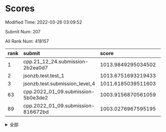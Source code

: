 # Scores

Modified Time: 2022-03-26 03:09:52

Submit Num: 207

All Rank Num: 418157

| rank |               submit               |       score        |       sigma        | pk_num |
| :--- | :--------------------------------- | :----------------- | :----------------- | :----- |
| 1    | cpp.21_12_24.submission-2b2ea0d7   | 1013.9849295034502 | 0.8284157520810634 | 8083   |
| 2    | jsonzb.test.test_1                 | 1013.6751693219433 | 0.8300567182933098 | 8079   |
| 3    | jsonzb.test.submission_level_4     | 1011.6185039511603 | 0.7652929286951093 | 8081   |
| 63   | cpp.2022_01_09.submission-5b0e3de2 | 1003.9156870561059 | 0.7188383560880264 | 8082   |
| 89   | cpp.2022_01_09.submission-816672bd | 1003.0276967595195 | 0.7190567286039624 | 8079   |


<details>
<summary>全部</summary>

| rank |                 submit                 |       score        |       sigma        | pk_num |
| :--- | :------------------------------------- | :----------------- | :----------------- | :----- |
| 1    | cpp.21_12_24.submission-2b2ea0d7       | 1013.9849295034502 | 0.8284157520810634 | 8083   |
| 2    | jsonzb.test.test_1                     | 1013.6751693219433 | 0.8300567182933098 | 8079   |
| 3    | jsonzb.test.submission_level_4         | 1011.6185039511603 | 0.7652929286951093 | 8081   |
| 4    | gobigger.level_3.submission_level_3_25 | 1011.4342623870548 | 0.7570563790768661 | 8085   |
| 5    | gobigger.level_3.submission_level_3_32 | 1011.3122818358046 | 0.7730215364709304 | 8081   |
| 6    | gobigger.level_3.submission_level_3_8  | 1011.2012385988849 | 0.7619265686022746 | 8085   |
| 7    | gobigger.level_3.submission_level_3_3  | 1011.1840776633255 | 0.790972516742096  | 8084   |
| 8    | gobigger.level_3.submission_level_3_15 | 1011.1733666604762 | 0.7772193217677221 | 8081   |
| 9    | gobigger.level_3.submission_level_3_22 | 1011.141113462175  | 0.7767152164047232 | 8081   |
| 10   | gobigger.level_3.submission_level_3_45 | 1011.1115301834534 | 0.7732920768550748 | 8080   |
| 11   | gobigger.level_3.submission_level_3_27 | 1011.0019692833266 | 0.7545184961120833 | 8081   |
| 12   | gobigger.level_3.submission_level_3_29 | 1010.9951522022676 | 0.7647956658466704 | 8076   |
| 13   | gobigger.level_3.submission_level_3_26 | 1010.9243182551653 | 0.7770471559425549 | 8081   |
| 14   | gobigger.level_3.submission_level_3_1  | 1010.7515426940431 | 0.7549570413730454 | 8081   |
| 15   | gobigger.level_3.submission_level_3_31 | 1010.6198867207792 | 0.7579278053158933 | 8078   |
| 16   | gobigger.level_3.submission_level_3_42 | 1010.53557895662   | 0.7755698213643658 | 8080   |
| 17   | gobigger.level_3.submission_level_3_13 | 1010.4901835797268 | 0.7606176313961216 | 8077   |
| 18   | gobigger.level_3.submission_level_3_49 | 1010.4616611587331 | 0.7442440788807337 | 8082   |
| 19   | gobigger.level_3.submission_level_3_24 | 1010.4063151982245 | 0.7653290138566377 | 8081   |
| 20   | gobigger.level_3.submission_level_3_43 | 1010.3750056256537 | 0.7568018836774684 | 8077   |
| 21   | gobigger.level_3.submission_level_3_19 | 1010.3607701546548 | 0.7558793537240756 | 8084   |
| 22   | gobigger.level_3.submission_level_3_18 | 1010.3121107379593 | 0.793111325892217  | 8081   |
| 23   | gobigger.level_3.submission_level_3_30 | 1010.2614031532722 | 0.7832887001039956 | 8081   |
| 24   | gobigger.level_3.submission_level_3_10 | 1010.2158533239713 | 0.761571594204281  | 8077   |
| 25   | gobigger.level_3.submission_level_3_44 | 1010.1751061534407 | 0.7622886724551355 | 8082   |
| 26   | gobigger.level_3.submission_level_3_4  | 1010.1551769215076 | 0.7716871484384992 | 8083   |
| 27   | gobigger.level_3.submission_level_3_9  | 1010.0784368606319 | 0.7673949789636558 | 8078   |
| 28   | gobigger.level_3.submission_level_3_17 | 1010.0348174232815 | 0.7408750793323272 | 8076   |
| 29   | gobigger.level_3.submission_level_3_11 | 1009.9996456162878 | 0.7799620893951618 | 8081   |
| 30   | gobigger.level_3.submission_level_3_14 | 1009.9929753379798 | 0.7492368593595544 | 8081   |
| 31   | gobigger.level_3.submission_level_3_41 | 1009.9547044750761 | 0.7548470317029663 | 8074   |
| 32   | gobigger.level_3.submission_level_3_47 | 1009.9531648214678 | 0.761198286346204  | 8080   |
| 33   | gobigger.level_3.submission_level_3_12 | 1009.8858185274177 | 0.7754738995682735 | 8075   |
| 34   | gobigger.level_3.submission_level_3_23 | 1009.7742596341725 | 0.7527398457498319 | 8081   |
| 35   | gobigger.level_3.submission_level_3_2  | 1009.6531755387349 | 0.7607192035617248 | 8077   |
| 36   | gobigger.level_3.submission_level_3_28 | 1009.5098780430761 | 0.7798835611488315 | 8083   |
| 37   | gobigger.level_3.submission_level_3_38 | 1009.4577401905512 | 0.7490939821856144 | 8082   |
| 38   | gobigger.level_3.submission_level_3_37 | 1009.4452490301927 | 0.7409792019093235 | 8085   |
| 39   | gobigger.level_3.submission_level_3_6  | 1009.3119131483497 | 0.7510387457910418 | 8075   |
| 40   | gobigger.level_3.submission_level_3_34 | 1009.3033608051779 | 0.7411028181037546 | 8080   |
| 41   | gobigger.level_3.submission_level_3_48 | 1009.303251149574  | 0.7473614825929897 | 8083   |
| 42   | gobigger.level_3.submission_level_3_21 | 1009.2611607520009 | 0.7330666745330908 | 8081   |
| 43   | gobigger.level_3.submission_level_3_40 | 1009.2609054467416 | 0.7388056566643068 | 8084   |
| 44   | gobigger.level_3.submission_level_3_16 | 1009.1795900253932 | 0.7465344743140273 | 8075   |
| 45   | gobigger.level_3.submission_level_3_7  | 1009.0865438226365 | 0.7621430756181594 | 8077   |
| 46   | gobigger.level_3.submission_level_3_36 | 1009.0850150098001 | 0.7535986062864759 | 8082   |
| 47   | gobigger.level_3.submission_level_3_35 | 1009.0662969574535 | 0.7406593619051433 | 8082   |
| 48   | gobigger.level_3.submission_level_3_20 | 1008.9606622723819 | 0.7504609557094206 | 8073   |
| 49   | gobigger.level_3.submission_level_3_0  | 1008.8986939086892 | 0.74805799796255   | 8078   |
| 50   | gobigger.level_3.submission_level_3_33 | 1008.8616630606201 | 0.7533652615361409 | 8083   |
| 51   | gobigger.level_3.submission_level_3_46 | 1008.7974784290742 | 0.7331087766255582 | 8079   |
| 52   | gobigger.level_3.submission_level_3_5  | 1008.5911784546003 | 0.7622538466185688 | 8082   |
| 53   | gobigger.level_3.submission_level_3_39 | 1008.4765695981105 | 0.7434138134572686 | 8079   |
| 54   | gobigger.level_1.submission_level_1_26 | 1005.487970075148  | 0.7325819901232327 | 8087   |
| 55   | gobigger.level_1.submission_level_1_42 | 1004.5407411740207 | 0.7195421681124692 | 8076   |
| 56   | gobigger.level_1.submission_level_1_30 | 1004.3559778134578 | 0.7276061870253564 | 8081   |
| 57   | gobigger.level_1.submission_level_1_15 | 1004.3204688846175 | 0.7284374149511301 | 8083   |
| 58   | gobigger.level_1.submission_level_1_13 | 1004.2280626649059 | 0.7081024392690851 | 8082   |
| 59   | gobigger.level_1.submission_level_1_24 | 1004.1830649246679 | 0.7115339818682694 | 8080   |
| 60   | gobigger.level_1.submission_level_1_33 | 1004.1773386512904 | 0.7198803839257187 | 8077   |
| 61   | gobigger.level_1.submission_level_1_3  | 1004.1004162175668 | 0.7251666128612109 | 8086   |
| 62   | gobigger.level_1.submission_level_1_49 | 1003.9665909030938 | 0.7251534299848189 | 8080   |
| 63   | cpp.2022_01_09.submission-5b0e3de2     | 1003.9156870561059 | 0.7188383560880264 | 8082   |
| 64   | gobigger.level_1.submission_level_1_18 | 1003.8293432421843 | 0.7258932514796864 | 8082   |
| 65   | gobigger.level_1.submission_level_1_34 | 1003.7958189012643 | 0.7093762743824488 | 8080   |
| 66   | gobigger.level_1.submission_level_1_16 | 1003.7818801300143 | 0.7210988641509993 | 8081   |
| 67   | gobigger.level_1.submission_level_1_37 | 1003.7627567034339 | 0.7215243647931033 | 8082   |
| 68   | gobigger.level_1.submission_level_1_20 | 1003.6910166902987 | 0.7208797288496017 | 8081   |
| 69   | gobigger.level_1.submission_level_1_22 | 1003.6891672806181 | 0.7253155211704359 | 8082   |
| 70   | gobigger.level_1.submission_level_1_36 | 1003.6869708513372 | 0.7276807898040925 | 8082   |
| 71   | gobigger.level_1.submission_level_1_48 | 1003.6558465541544 | 0.7173223092406364 | 8078   |
| 72   | gobigger.level_1.submission_level_1_17 | 1003.6411328335872 | 0.7223483518411751 | 8081   |
| 73   | gobigger.level_1.submission_level_1_14 | 1003.6189746672749 | 0.7109039072138975 | 8082   |
| 74   | gobigger.level_1.submission_level_1_4  | 1003.6085498288214 | 0.7089784035369034 | 8081   |
| 75   | gobigger.level_1.submission_level_1_6  | 1003.5631158590716 | 0.7226635334481101 | 8081   |
| 76   | gobigger.level_1.submission_level_1_27 | 1003.5297261265632 | 0.7186258130900002 | 8080   |
| 77   | gobigger.level_1.submission_level_1_21 | 1003.4777809400193 | 0.7195833253305195 | 8083   |
| 78   | gobigger.level_1.submission_level_1_29 | 1003.4152939232224 | 0.714127484344165  | 8075   |
| 79   | gobigger.level_1.submission_level_1_19 | 1003.395269581588  | 0.7180845971115806 | 8080   |
| 80   | gobigger.level_1.submission_level_1_8  | 1003.3891646539537 | 0.7174740428914667 | 8087   |
| 81   | gobigger.level_1.submission_level_1_45 | 1003.352818352816  | 0.717797169941947  | 8089   |
| 82   | gobigger.level_1.submission_level_1_39 | 1003.3429767613785 | 0.7141232696990293 | 8084   |
| 83   | gobigger.level_1.submission_level_1_12 | 1003.3092604651961 | 0.7056065589815999 | 8079   |
| 84   | gobigger.level_1.submission_level_1_28 | 1003.1891707911118 | 0.7211487539479403 | 8076   |
| 85   | gobigger.level_1.submission_level_1_46 | 1003.1181800134991 | 0.7214065731442265 | 8084   |
| 86   | gobigger.level_1.submission_level_1_23 | 1003.1160459266761 | 0.7063064659807556 | 8075   |
| 87   | gobigger.level_1.submission_level_1_32 | 1003.1081524510187 | 0.7191544181482253 | 8083   |
| 88   | gobigger.level_1.submission_level_1_9  | 1003.0758863269722 | 0.717762423612833  | 8082   |
| 89   | cpp.2022_01_09.submission-816672bd     | 1003.0276967595195 | 0.7190567286039624 | 8079   |
| 90   | gobigger.level_1.submission_level_1_5  | 1002.9576855070871 | 0.7106615574783127 | 8080   |
| 91   | gobigger.level_1.submission_level_1_25 | 1002.9456838038411 | 0.7122046906258004 | 8079   |
| 92   | gobigger.level_1.submission_level_1_2  | 1002.8685792973191 | 0.7175115232374651 | 8080   |
| 93   | gobigger.level_1.submission_level_1_0  | 1002.8627433623785 | 0.7061357816264915 | 8079   |
| 94   | gobigger.level_1.submission_level_1_43 | 1002.7994985793821 | 0.7125310648134796 | 8081   |
| 95   | gobigger.level_1.submission_level_1_31 | 1002.774660592121  | 0.7177850109538677 | 8076   |
| 96   | gobigger.level_1.submission_level_1_10 | 1002.7421815766376 | 0.7063351384546163 | 8080   |
| 97   | gobigger.level_1.submission_level_1_35 | 1002.7149323109418 | 0.7162056365776778 | 8085   |
| 98   | gobigger.level_1.submission_level_1_7  | 1002.6737880879163 | 0.7222971608463918 | 8082   |
| 99   | gobigger.level_1.submission_level_1_47 | 1002.6316759835487 | 0.7090914510264164 | 8080   |
| 100  | gobigger.level_1.submission_level_1_44 | 1002.6018343498531 | 0.717069597797147  | 8076   |
| 101  | gobigger.level_1.submission_level_1_38 | 1002.4746003300074 | 0.7163999151029598 | 8082   |
| 102  | gobigger.level_1.submission_level_1_1  | 1002.3240208923019 | 0.7164473955300318 | 8079   |
| 103  | gobigger.level_1.submission_level_1_41 | 1002.305383476641  | 0.7184433579492041 | 8084   |
| 104  | gobigger.level_1.submission_level_1_40 | 1001.78258952546   | 0.7010079973182003 | 8081   |
| 105  | gobigger.level_1.submission_level_1_11 | 1001.5399848850809 | 0.7182974427692331 | 8077   |
| 106  | gobigger.random.submission_random_17   | 997.2795065918249  | 0.7116921673488303 | 8081   |
| 107  | gobigger.random.submission_random_27   | 997.2716133471649  | 0.7000814875485648 | 8079   |
| 108  | gobigger.random.submission_random_18   | 997.1746651467256  | 0.7051350531563899 | 8074   |
| 109  | gobigger.random.submission_random_11   | 997.006276443087   | 0.7124612522231719 | 8082   |
| 110  | gobigger.random.submission_random_42   | 996.9883553185448  | 0.7023418197026164 | 8076   |
| 111  | gobigger.random.submission_random_26   | 996.9480982632833  | 0.7264471156354066 | 8081   |
| 112  | gobigger.random.submission_random_24   | 996.8895501980123  | 0.700188143731038  | 8081   |
| 113  | gobigger.random.submission_random_31   | 996.7578535761522  | 0.7133175816724924 | 8079   |
| 114  | gobigger.random.submission_random_0    | 996.6236908055961  | 0.7147939433780112 | 8078   |
| 115  | gobigger.random.submission_random_10   | 996.5577902573716  | 0.7204539505835739 | 8077   |
| 116  | gobigger.random.submission_random_16   | 996.505362715381   | 0.7052130510571145 | 8081   |
| 117  | gobigger.random.submission_random_6    | 996.4874675793195  | 0.7118948117198184 | 8076   |
| 118  | gobigger.random.submission_random_28   | 996.4459810754643  | 0.697125873340845  | 8080   |
| 119  | gobigger.random.submission_random_4    | 996.354524524172   | 0.7057759914062255 | 8084   |
| 120  | gobigger.random.submission_random_36   | 996.3248378247125  | 0.7108773476025084 | 8085   |
| 121  | gobigger.random.submission_random_1    | 996.3032214796494  | 0.7077116164827378 | 8080   |
| 122  | gobigger.random.submission_random_2    | 996.2249561507266  | 0.7035249269071064 | 8078   |
| 123  | gobigger.random.submission_random_9    | 996.2202679085516  | 0.7091533438752747 | 8078   |
| 124  | gobigger.random.submission_random_12   | 996.2018049246591  | 0.7273221336270032 | 8076   |
| 125  | gobigger.random.submission_random_8    | 996.1566772675966  | 0.712885653166762  | 8079   |
| 126  | gobigger.random.submission_random_5    | 996.0817698120015  | 0.698827834301501  | 8083   |
| 127  | gobigger.random.submission_random_30   | 995.9928699958934  | 0.7116475773225616 | 8082   |
| 128  | gobigger.random.submission_random_46   | 995.9281043476713  | 0.712953825218198  | 8084   |
| 129  | gobigger.random.submission_random_21   | 995.913223146133   | 0.7136115323914242 | 8087   |
| 130  | gobigger.random.submission_random_29   | 995.8984390652167  | 0.7088779642986743 | 8078   |
| 131  | gobigger.random.submission_random_41   | 995.8499971306279  | 0.7107493689094987 | 8079   |
| 132  | gobigger.random.submission_random_35   | 995.8269513603506  | 0.7174402349547652 | 8076   |
| 133  | gobigger.random.submission_random_38   | 995.7939884908253  | 0.7186409880644704 | 8081   |
| 134  | gobigger.random.submission_random_25   | 995.7686699432383  | 0.7167592839811125 | 8075   |
| 135  | gobigger.random.submission_random_44   | 995.7474930289915  | 0.709720173600395  | 8084   |
| 136  | gobigger.random.submission_random_14   | 995.7271495349788  | 0.7068194191931795 | 8084   |
| 137  | gobigger.random.submission_random_33   | 995.7228243157308  | 0.7070298380615061 | 8080   |
| 138  | gobigger.random.submission_random_49   | 995.7016479277484  | 0.7131905170568622 | 8088   |
| 139  | gobigger.random.submission_random_48   | 995.6824095556382  | 0.7122977913662849 | 8082   |
| 140  | gobigger.random.submission_random_22   | 995.5870414829329  | 0.7194863537974118 | 8075   |
| 141  | gobigger.random.submission_random_3    | 995.5810901780794  | 0.7045744705310293 | 8076   |
| 142  | gobigger.random.submission_random_32   | 995.5481684867557  | 0.7124615949212798 | 8083   |
| 143  | gobigger.random.submission_random_47   | 995.2805154858752  | 0.7087025380129708 | 8081   |
| 144  | gobigger.random.submission_random_39   | 995.1109340066893  | 0.7199061705740859 | 8077   |
| 145  | gobigger.random.submission_random_20   | 995.1087440125461  | 0.7070847385819632 | 8082   |
| 146  | gobigger.random.submission_random_13   | 995.0760774111661  | 0.717421664839095  | 8080   |
| 147  | gobigger.random.submission_random_23   | 995.0400544139725  | 0.7176330326927806 | 8082   |
| 148  | gobigger.random.submission_random_19   | 995.0378863528903  | 0.7177922702285413 | 8081   |
| 149  | gobigger.random.submission_random_7    | 995.0269041704081  | 0.7127481766198194 | 8077   |
| 150  | gobigger.random.submission_random_40   | 994.9617292635669  | 0.7284463597635135 | 8083   |
| 151  | gobigger.random.submission_random_43   | 994.883682107174   | 0.7084007794148101 | 8078   |
| 152  | gobigger.random.submission_random_15   | 994.7605785579541  | 0.712662043675671  | 8081   |
| 153  | gobigger.random.submission_random_37   | 994.6985289435751  | 0.7043179062379508 | 8077   |
| 154  | gobigger.random.submission_random_45   | 994.4654385860958  | 0.7122099647130901 | 8081   |
| 155  | gobigger.random.submission_random_34   | 994.3531330861227  | 0.7173708077010245 | 8076   |
| 156  | gobigger.level_2.submission_level_2_21 | 994.0148354213784  | 0.7208353875223305 | 8076   |
| 157  | gobigger.level_2.submission_level_2_38 | 993.8928039346764  | 0.7221730607959148 | 8079   |
| 158  | gobigger.level_2.submission_level_2_2  | 993.8921923899935  | 0.7354812931069845 | 8082   |
| 159  | gobigger.level_2.submission_level_2_15 | 993.5700899642692  | 0.7353568112436231 | 8082   |
| 160  | gobigger.level_2.submission_level_2_12 | 993.4336610505119  | 0.7443079518770648 | 8076   |
| 161  | gobigger.level_2.submission_level_2_20 | 993.2934898594754  | 0.7367144454790434 | 8077   |
| 162  | gobigger.level_2.submission_level_2_9  | 993.2619192533936  | 0.7411010486641777 | 8081   |
| 163  | gobigger.level_2.submission_level_2_46 | 993.137781401937   | 0.7331337059139189 | 8078   |
| 164  | gobigger.level_2.submission_level_2_6  | 993.124883401373   | 0.7313818903605591 | 8079   |
| 165  | gobigger.level_2.submission_level_2_47 | 993.0850497363875  | 0.7288566249729637 | 8081   |
| 166  | gobigger.level_2.submission_level_2_4  | 993.0601892773304  | 0.7466018340738089 | 8080   |
| 167  | gobigger.level_2.submission_level_2_18 | 992.9850969932835  | 0.7441281419862537 | 8076   |
| 168  | gobigger.level_2.submission_level_2_37 | 992.9502205685193  | 0.7318007734412884 | 8080   |
| 169  | gobigger.level_2.submission_level_2_36 | 992.9091258104623  | 0.7445395669166199 | 8081   |
| 170  | gobigger.level_2.submission_level_2_17 | 992.8860838691643  | 0.7473747778134308 | 8083   |
| 171  | gobigger.level_2.submission_level_2_10 | 992.8001297332033  | 0.7582706645481573 | 8079   |
| 172  | gobigger.level_2.submission_level_2_0  | 992.6496029984156  | 0.7350372961140984 | 8081   |
| 173  | gobigger.level_2.submission_level_2_19 | 992.6326216888955  | 0.7521472099868161 | 8082   |
| 174  | gobigger.level_2.submission_level_2_11 | 992.6078057104341  | 0.7406915649180712 | 8083   |
| 175  | gobigger.level_2.submission_level_2_27 | 992.4607697569468  | 0.7357124149283423 | 8084   |
| 176  | gobigger.level_2.submission_level_2_22 | 992.4467399449022  | 0.7369451033139949 | 8083   |
| 177  | gobigger.level_2.submission_level_2_40 | 992.423125779882   | 0.7482169214697758 | 8086   |
| 178  | gobigger.level_2.submission_level_2_41 | 992.3831610154177  | 0.7481280333352557 | 8078   |
| 179  | gobigger.level_2.submission_level_2_49 | 992.3206999360734  | 0.7512999946608742 | 8081   |
| 180  | gobigger.level_2.submission_level_2_33 | 992.3021268359211  | 0.7616573255222528 | 8081   |
| 181  | gobigger.level_2.submission_level_2_3  | 992.3013702968963  | 0.747761207075333  | 8077   |
| 182  | gobigger.level_2.submission_level_2_1  | 992.2742450332074  | 0.743494684756967  | 8084   |
| 183  | gobigger.level_2.submission_level_2_31 | 992.2276497435334  | 0.7594083131438908 | 8078   |
| 184  | gobigger.level_2.submission_level_2_43 | 992.1168245242732  | 0.7422279823554675 | 8083   |
| 185  | gobigger.level_2.submission_level_2_26 | 992.0381888133894  | 0.7446017121675294 | 8079   |
| 186  | gobigger.level_2.submission_level_2_7  | 991.988086843571   | 0.7441621969523285 | 8076   |
| 187  | gobigger.level_2.submission_level_2_13 | 991.9798994689087  | 0.743559568153332  | 8084   |
| 188  | gobigger.level_2.submission_level_2_25 | 991.9704250101271  | 0.7551997897070326 | 8080   |
| 189  | gobigger.level_2.submission_level_2_45 | 991.9078557729889  | 0.7374752762320161 | 8081   |
| 190  | gobigger.level_2.submission_level_2_24 | 991.8909623459255  | 0.7522710172135635 | 8077   |
| 191  | gobigger.level_2.submission_level_2_39 | 991.8451765309562  | 0.7470588767938217 | 8081   |
| 192  | gobigger.level_2.submission_level_2_8  | 991.743170192606   | 0.7329349270297236 | 8085   |
| 193  | gobigger.level_2.submission_level_2_14 | 991.7377549369413  | 0.747807798425978  | 8085   |
| 194  | gobigger.level_2.submission_level_2_16 | 991.6054963667113  | 0.735276359629467  | 8081   |
| 195  | gobigger.level_2.submission_level_2_23 | 991.4632825170322  | 0.7700855110468943 | 8088   |
| 196  | gobigger.level_2.submission_level_2_42 | 991.4474291511208  | 0.7393841659967486 | 8077   |
| 197  | gobigger.level_2.submission_level_2_28 | 991.4450120153016  | 0.7513722622276546 | 8081   |
| 198  | gobigger.level_2.submission_level_2_44 | 991.1900776557135  | 0.7731793383939528 | 8077   |
| 199  | gobigger.level_2.submission_level_2_29 | 991.0934867195416  | 0.7649303936803111 | 8086   |
| 200  | gobigger.level_2.submission_level_2_35 | 991.0487167020947  | 0.7504933464647354 | 8079   |
| 201  | gobigger.level_2.submission_level_2_32 | 990.9545326471484  | 0.7383537577191371 | 8086   |
| 202  | gobigger.level_2.submission_level_2_48 | 990.8717858402803  | 0.7413841341650971 | 8080   |
| 203  | gobigger.level_2.submission_level_2_5  | 990.2763633570828  | 0.768172590756839  | 8073   |
| 204  | gobigger.level_2.submission_level_2_34 | 990.1614814225017  | 0.7749976627309159 | 8075   |
| 205  | gobigger.level_2.submission_level_2_30 | 989.8308121531963  | 0.7563471778048593 | 8082   |
| 206  | gobigger.none.submission_none_0        | 978.0911177436611  | 1.2381435898850184 | 8079   |
| 207  | gobigger.none.submission_none_1        | 974.9980410598587  | 1.4997431795666851 | 8078   |

</details>